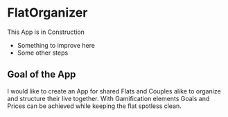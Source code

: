 # FlatOrganizer

This App is in Construction

- Something to improve here
- Some other steps

## Goal of the App

I would like to create an App for shared Flats and Couples alike to organize and structure their live together. With Gamification elements Goals and Prices can be achieved while keeping the flat spotless clean.
